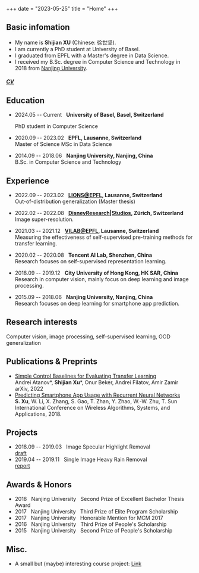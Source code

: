 +++
date = "2023-05-25"
title = "Home"
+++

## Basic infomation
- My name is **Shijian XU** (Chinese: 徐世坚).
- I am currently a PhD student at University of Basel.
- I graduated from EPFL with a Master's degree in Data Science.
- I received my B.Sc. degree in Computer Science and Technology in 2018 from [Nanjing University](http://cs.nju.edu.cn/).

##### [CV](/cv.pdf)

## Education
- 2024.05 -- Current &nbsp; **University of Basel, Basel, Switzerland**<br>

  PhD student in Computer Science

- 2020.09 -- 2023.02 &nbsp; **EPFL, Lausanne, Switzerland** <br>
  Master of Science MSc in Data Science

- 2014.09 -- 2018.06 &nbsp; **Nanjing University, Nanjing, China** <br>
B.Sc. in Computer Science and Technology

## Experience
- 2022.09 -- 2023.02 &nbsp; **[LIONS@EPFL](https://www.epfl.ch/labs/lions/), Lausanne, Switzerland** <br>
  Out-of-distribution generalization (Master thesis)

- 2022.02 -- 2022.08 &nbsp; **[DisneyResearch|Studios](https://studios.disneyresearch.com/), Zürich, Switzerland** <br>
  Image super-resolution.

- 2021.03 -- 2021.12 &nbsp; **[VILAB@EPFL](https://vilab.epfl.ch/), Lausanne, Switzerland** <br>
  Measuring the effectiveness of self-supervised pre-training methods for transfer learning.

- 2020.02 -- 2020.08 &nbsp; **Tencent AI Lab, Shenzhen, China** <br>
  Research focuses on self-supervised representation learning.

- 2018.09 -- 2019.12 &nbsp; **City University of Hong Kong, HK SAR, China** <br>
  Research in computer vision, mainly focus on deep learning and image processing.

- 2015.09 -- 2018.06 &nbsp; **Nanjing University, Nanjing, China** <br>
Research focuses on deep learning for smartphone app prediction.

## Research interests
Computer vision, image processing, self-supervised learning, OOD generalization

## Publications & Preprints
- [Simple Control Baselines for Evaluating Transfer Learning](https://arxiv.org/pdf/2202.03365.pdf) <br>
Andrei Atanov*, **Shijian Xu***, Onur Beker, Andrei Filatov, Amir Zamir <br>
arXiv, 2022 
- [Predicting Smartphone App Usage with Recurrent Neural Networks](https://link.springer.com/chapter/10.1007/978-3-319-94268-1_44) <br>
**S. Xu**, W. Li, X. Zhang, S. Gao, T. Zhan, Y. Zhao, W.-W. Zhu, T. Sun <br>
International Conference on Wireless Algorithms, Systems, and Applications, 2018.

## Projects

- 2018.09 -- 2019.03 &nbsp; Image Specular Highlight Removal <br>
  [draft](/highlight_removal.pdf)
- 2019.04 -- 2019.11 &nbsp; Single Image Heavy Rain Removal <br>
  [report](/derain_report.pdf)

## Awards & Honors
- 2018 &nbsp; Nanjing University &nbsp; Second Prize of Excellent Bachelor Thesis Award
- 2017 &nbsp; Nanjing University &nbsp; Third Prize of Elite Program Scholarship
- 2017 &nbsp; Nanjing University &nbsp; Honorable Mention for MCM 2017
- 2016 &nbsp; Nanjing University &nbsp; Third Prize of People's Scholarship
- 2015 &nbsp; Nanjing University &nbsp; Second Prize of People's Scholarship

## Misc.

- A small but (maybe) interesting course project: [Link](https://shijianxu.github.io/linguistic_datastory/)